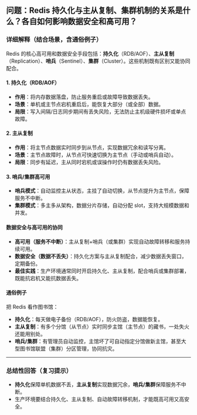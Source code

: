 ## 问题：Redis 持久化与主从复制、集群机制的关系是什么？各自如何影响数据安全和高可用？

### 详细解释（结合场景，含通俗例子）

Redis 的核心高可用和数据安全手段包括：**持久化**（RDB/AOF）、**主从复制**（Replication）、**哨兵**（Sentinel）、**集群**（Cluster）。这些机制既有区别又能协同配合。

#### 1. 持久化（RDB/AOF）
- **作用**：将内存数据落盘，防止服务重启或故障导致数据丢失。
- **场景**：单机或主节点宕机重启后，能恢复大部分（或全部）数据。
- **局限**：写入间隔/日志同步期间有丢失风险，无法防止主机级硬件损坏或单点故障。

#### 2. 主从复制
- **作用**：将主节点数据实时同步到从节点，实现数据冗余和读写分离。
- **场景**：主节点故障时，从节点可快速切换为主节点（手动或哨兵自动）。
- **局限**：同步有延迟，主从同时宕机或误操作时仍有数据丢失风险。

#### 3. 哨兵/集群高可用
- **哨兵模式**：自动监控主从状态，主挂了自动切换，从节点提升为主节点，保障服务不中断。
- **集群模式**：多主多从架构，数据分片存储，自动分配 slot，支持大规模数据和并发。

#### 数据安全与高可用的协同
- **高可用（服务不中断）**：主从复制+哨兵（或集群）实现自动故障转移和服务持续可用。
- **数据安全（数据不丢失）**：持久化方案与主从复制配合，减少数据丢失窗口，定期备份。
- **最佳实践**：生产环境通常同时开启持久化、主从复制，配合哨兵或集群部署，既能抗宕机又能抗数据丢失。

#### 通俗例子
把 Redis 看作图书馆：
- **持久化**：每天做电子备份（RDB/AOF），防火防盗，数据能恢复。
- **主从复制**：有多个分馆（从节点）实时同步主馆（主节点）的藏书，一处失火还能用别处。
- **哨兵/集群**：有管理员自动监控，主馆坏了可自动指定分馆做新主馆，甚至大型图书馆联盟（集群）分区管理，协同抗灾。

---

### 总结性回答（复习提示）

- **持久化**保障单机数据不丢，**主从复制**实现数据冗余，**哨兵/集群**保障服务不中断。
- 生产环境要结合持久化、主从复制、自动故障转移机制，才能既高可用又高安全。